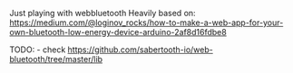 Just playing with webbluetooth
Heavily based on: https://medium.com/@loginov_rocks/how-to-make-a-web-app-for-your-own-bluetooth-low-energy-device-arduino-2af8d16fdbe8

TODO:
    - check https://github.com/sabertooth-io/web-bluetooth/tree/master/lib
